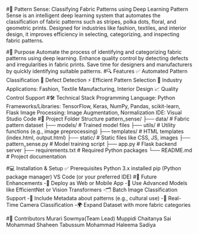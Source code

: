 #🧵 Pattern Sense: Classifying Fabric Patterns using Deep Learning
Pattern Sense is an intelligent deep learning system that automates the classification of fabric patterns such as stripes, polka dots, floral, and geometric prints. Designed for industries like fashion, textiles, and interior design, it improves efficiency in selecting, categorizing, and inspecting fabric patterns.

#🎯 Purpose
Automate the process of identifying and categorizing fabric patterns using deep learning.
Enhance quality control by detecting defects and irregularities in fabric prints.
Save time for designers and manufacturers by quickly identifying suitable patterns.
#🔍 Features
✅ Automated Pattern Classification
🧪 Defect Detection
⚡ Efficient Pattern Selection
🧵 Industry Applications: Fashion, Textile Manufacturing, Interior Design
📈 Quality Control Support
#🛠 Technical Stack
Programming Language: Python
Frameworks/Libraries: TensorFlow, Keras, NumPy, Pandas, scikit-learn, Flask
Image Processing: Image Augmentation, Normalization
IDE: Visual Studio Code
#📁 Project Folder Structure
pattern_sense/ ├── data/ # Fabric pattern dataset ├── models/ # Trained model files ├── utils/ # Utility functions (e.g., image preprocessing) ├── templates/ # HTML templates (index.html, output.html) ├── static/ # Static files like CSS, JS, images ├── pattern_sense.py # Model training script ├── app.py # Flask backend server ├── requirements.txt # Required Python packages └── README.md # Project documentation

#💻 Installation & Setup
✅ Prerequisites
Python 3.x installed
pip (Python package manager)
VS Code (or your preferred IDE)
#🔮 Future Enhancements
-📱 Deploy as Web or Mobile App -🧠 Use Advanced Models like EfficientNet or Vision Transformers -🗂️ Batch Image Classification Support -🧵 Include Metadata about patterns (e.g., cultural use) -📸 Real-Time Camera Classification -🌍 Expand Dataset with more fabric categories

#🤝 Contributors
Murari Sowmya(Team Lead) Muppidi Chaitanya Sai Mohammad Shaheen Tabussum Mohammad Haleema Sadiya
